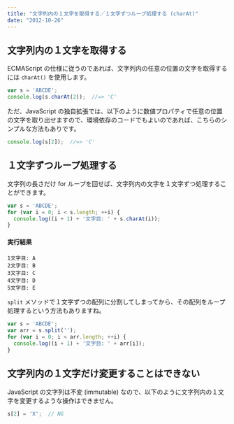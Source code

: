 ```yaml
---
title: "文字列内の１文字を取得する／１文字ずつループ処理する (charAt)"
date: "2012-10-26"
---
```


文字列内の１文字を取得する
----

ECMAScript の仕様に従うのであれば、文字列内の任意の位置の文字を取得するには `charAt()` を使用します。

```javascript
var s = 'ABCDE';
console.log(s.charAt(2));  //=> 'C'
```

ただ、JavaScript の独自拡張では、以下のように数値プロパティで任意の位置の文字を取り出せますので、環境依存のコードでもよいのであれば、こちらのシンプルな方法もありです。

```javascript
console.log(s[2]);  //=> 'C'
```


１文字ずつループ処理する
----

文字列の長さだけ for ループを回せば、文字列内の文字を１文字ずつ処理することができます。

~~~javascript
var s = 'ABCDE';
for (var i = 0; i < s.length; ++i) {
  console.log((i + 1) + '文字目: ' + s.charAt(i));
}
~~~

#### 実行結果

~~~
1文字目: A
2文字目: B
3文字目: C
4文字目: D
5文字目: E
~~~

`split` メソッドで１文字ずつの配列に分割してしまってから、その配列をループ処理するという方法もありますね。

~~~javascript
var s = 'ABCDE';
var arr = s.split('');
for (var i = 0; i < arr.length; ++i) {
  console.log((i + 1) + '文字目: ' + arr[i]);
}
~~~


文字列内の１文字だけ変更することはできない
----

JavaScript の文字列は不変 (immutable) なので、以下のように文字列内の１文字を変更するような操作はできません。

```javascript
s[2] = 'X';  // NG
```


